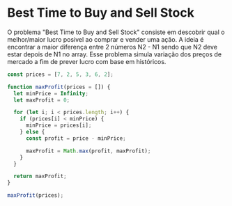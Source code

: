 # Best Time to Buy and Sell Stock

O problema "Best Time to Buy and Sell Stock" consiste em descobrir qual o melhor/maior lucro posivel ao comprar e vender uma ação. A ideia é encontrar a maior diferença entre 2 números N2 - N1 sendo que N2 deve estar depois de N1 no array. Esse problema simula variação dos preços de mercado a fim de prever lucro com base em históricos.

```javascript
const prices = [7, 2, 5, 3, 6, 2];

function maxProfit(prices = []) {
  let minPrice = Infinity;
  let maxProfit = 0;

  for (let i; i < prices.length; i++) {
    if (prices[i] < minPrice) {
      minPrice = prices[i];
    } else {
      const profit = price - minPrice;

      maxProfit = Math.max(profit, maxProfit);
    }
  }

  return maxProfit;
}

maxProfit(prices);
```
